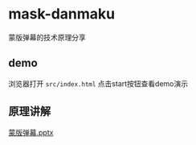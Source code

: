 # mask-danmaku

蒙版弹幕的技术原理分享

## demo

浏览器打开 `src/index.html` 点击start按钮查看demo演示

## 原理讲解

[蒙版弹幕.pptx](./蒙版弹幕.pptx)
